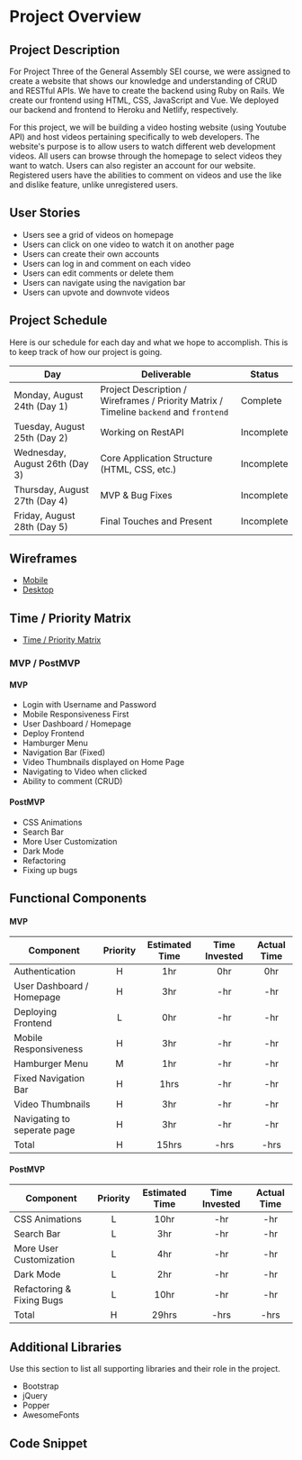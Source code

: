 # Project Overview

## Project Description

For Project Three of the General Assembly SEI course, we were assigned to create a website that shows our knowledge and understanding of CRUD and RESTful APIs. We have to create the backend using Ruby on Rails. We create our frontend using HTML, CSS, JavaScript and Vue. We deployed our backend and frontend to Heroku and Netlify, respectively.

For this project, we will be building a video hosting website (using Youtube API) and host videos pertaining specifically to web developers. The website's purpose is to allow users to watch different web development videos. All users can browse through the homepage to select videos they want to watch. Users can also register an account for our website. Registered users have the abilities to comment on videos and use the like and dislike feature, unlike unregistered users.

## User Stories

- Users see a grid of videos on homepage
- Users can click on one video to watch it on another page
- Users can create their own accounts
- Users can log in and comment on each video
- Users can edit comments or delete them
- Users can navigate using the navigation bar
- Users can upvote and downvote videos

## Project Schedule

Here is our schedule for each day and what we hope to accomplish. This is to keep track of how our project is going.

|  Day | Deliverable | Status
|---|---| ---|
|Monday, August 24th (Day 1)| Project Description / Wireframes / Priority Matrix / Timeline `backend` and `frontend` | Complete
|Tuesday, August 25th (Day 2)| Working on RestAPI | Incomplete
|Wednesday, August 26th (Day 3)| Core Application Structure (HTML, CSS, etc.) | Incomplete
|Thursday, August 27th (Day 4)| MVP & Bug Fixes | Incomplete
|Friday, August 28th (Day 5)| Final Touches and Present | Incomplete

## Wireframes

- [Mobile](https://res.cloudinary.com/dpggcudix/image/upload/v1598051059/Screen_Shot_2020-08-21_at_7.03.51_PM_y3anyn.png)
- [Desktop](https://res.cloudinary.com/dpggcudix/image/upload/v1598051059/Screen_Shot_2020-08-21_at_7.03.36_PM_mjwsgq.png)


## Time / Priority Matrix 

- [Time / Priority Matrix](https://res.cloudinary.com/dpggcudix/image/upload/v1598048081/Screen_Shot_2020-08-21_at_6.14.31_PM_tdxcxn.png)

### MVP / PostMVP

#### MVP 

- Login with Username and Password
- Mobile Responsiveness First
- User Dashboard / Homepage
- Deploy Frontend
- Hamburger Menu 
- Navigation Bar (Fixed)
- Video Thumbnails displayed on Home Page
- Navigating to Video when clicked
- Ability to comment (CRUD)

#### PostMVP 

- CSS Animations
- Search Bar
- More User Customization
- Dark Mode
- Refactoring
- Fixing up bugs

## Functional Components

#### MVP
| Component | Priority | Estimated Time | Time Invested | Actual Time |
| --- | :---: |  :---: | :---: | :---: |
| Authentication | H | 1hr | 0hr | 0hr|
| User Dashboard / Homepage | H | 3hr | -hr | -hr|
| Deploying Frontend | L | 0hr | -hr | -hr|
| Mobile Responsiveness | H | 3hr| -hr | -hr |
| Hamburger Menu | M | 1hr | -hr | -hr|
| Fixed Navigation Bar | H | 1hrs| -hr | -hr |
| Video Thumbnails | H | 3hr | -hr | -hr|
| Navigating to seperate page | H | 3hr | -hr | -hr|
| Total | H | 15hrs| -hrs | -hrs |

#### PostMVP
| Component | Priority | Estimated Time | Time Invested | Actual Time |
| --- | :---: |  :---: | :---: | :---: |
| CSS Animations | L | 10hr | -hr | -hr|
| Search Bar | L | 3hr | -hr | -hr|
| More User Customization | L | 4hr | -hr | -hr|
| Dark Mode | L | 2hr | -hr | -hr|
| Refactoring & Fixing Bugs | L | 10hr | -hr | -hr|
| Total | H | 29hrs| -hrs | -hrs |

## Additional Libraries
 Use this section to list all supporting libraries and their role in the project. 
 
 - Bootstrap
 - jQuery
 - Popper
 - AwesomeFonts

## Code Snippet